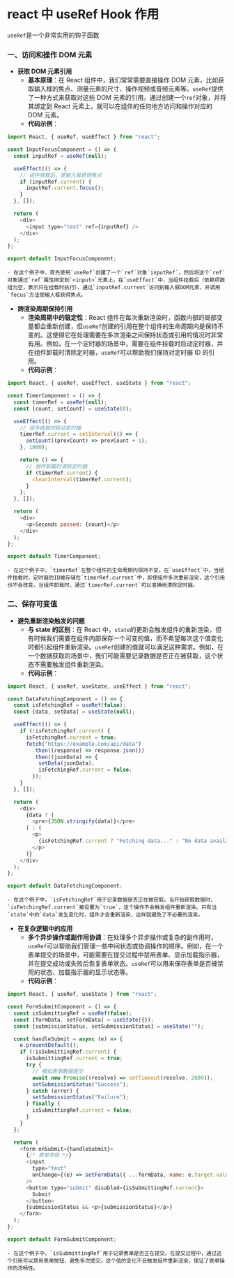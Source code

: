 # react 中 useRef Hook 作用

`useRef`是一个非常实用的钩子函数

### 一、访问和操作 DOM 元素

- **获取 DOM 元素引用**
  - **基本原理**：在 React 组件中，我们常常需要直接操作 DOM 元素，比如获取输入框的焦点、测量元素的尺寸、操作视频或音频元素等。`useRef`提供了一种方式来获取对这些 DOM 元素的引用。通过创建一个`ref`对象，并将其绑定到 React 元素上，就可以在组件的任何地方访问和操作对应的 DOM 元素。
  - **代码示例**：

```javascript
import React, { useRef, useEffect } from "react";

const InputFocusComponent = () => {
  const inputRef = useRef(null);

  useEffect(() => {
    // 组件挂载后，使输入框获得焦点
    if (inputRef.current) {
      inputRef.current.focus();
    }
  }, []);

  return (
    <div>
      <input type="text" ref={inputRef} />
    </div>
  );
};

export default InputFocusComponent;
```

    - 在这个例子中，首先使用`useRef`创建了一个`ref`对象`inputRef`，然后将这个`ref`对象通过`ref`属性绑定到`<input>`元素上。在`useEffect`中，当组件挂载后（依赖项数组为空，表示只在挂载时执行），通过`inputRef.current`访问到输入框DOM元素，并调用`focus`方法使输入框获得焦点。

- **跨渲染周期保持引用**
  - **渲染周期中的稳定性**：React 组件在每次重新渲染时，函数内部的局部变量都会重新创建，但`useRef`创建的引用在整个组件的生命周期内是保持不变的。这使得它在处理需要在多次渲染之间保持状态或引用的情况时非常有用。例如，在一个定时器的场景中，需要在组件挂载时启动定时器，并在组件卸载时清除定时器，`useRef`可以帮助我们保持对定时器 ID 的引用。
  - **代码示例**：

```javascript
import React, { useRef, useEffect, useState } from "react";

const TimerComponent = () => {
  const timerRef = useRef(null);
  const [count, setCount] = useState(0);

  useEffect(() => {
    // 组件挂载时启动定时器
    timerRef.current = setInterval(() => {
      setCount((prevCount) => prevCount + 1);
    }, 1000);

    return () => {
      // 组件卸载时清除定时器
      if (timerRef.current) {
        clearInterval(timerRef.current);
      }
    };
  }, []);

  return (
    <div>
      <p>Seconds passed: {count}</p>
    </div>
  );
};

export default TimerComponent;
```

    - 在这个例子中，`timerRef`在整个组件的生命周期内保持不变。在`useEffect`中，当组件挂载时，定时器的ID被存储在`timerRef.current`中，即使组件多次重新渲染，这个引用也不会改变。当组件卸载时，通过`timerRef.current`可以准确地清除定时器。

### 二、保存可变值

- **避免重新渲染触发的问题**
  - **与 state 的区别**：在 React 中，`state`的更新会触发组件的重新渲染，但有时候我们需要在组件内部保存一个可变的值，而不希望每次这个值变化时都引起组件重新渲染。`useRef`创建的值就可以满足这种需求。例如，在一个数据获取的场景中，我们可能需要记录数据是否正在被获取，这个状态不需要触发组件重新渲染。
  - **代码示例**：

```javascript
import React, { useRef, useState, useEffect } from "react";

const DataFetchingComponent = () => {
  const isFetchingRef = useRef(false);
  const [data, setData] = useState(null);

  useEffect(() => {
    if (!isFetchingRef.current) {
      isFetchingRef.current = true;
      fetch("https://example.com/api/data")
        .then((response) => response.json())
        .then((jsonData) => {
          setData(jsonData);
          isFetchingRef.current = false;
        });
    }
  }, []);

  return (
    <div>
      {data ? (
        <pre>{JSON.stringify(data)}</pre>
      ) : (
        <p>
          {isFetchingRef.current ? "Fetching data..." : "No data available"}
        </p>
      )}
    </div>
  );
};

export default DataFetchingComponent;
```

    - 在这个例子中，`isFetchingRef`用于记录数据是否正在被获取。当开始获取数据时，`isFetchingRef.current`被设置为`true`，这个操作不会触发组件重新渲染。只有当`state`中的`data`发生变化时，组件才会重新渲染，这样就避免了不必要的渲染。

- **在复杂逻辑中的应用**
  - **多个异步操作或副作用协调**：在处理多个异步操作或复杂的副作用时，`useRef`可以帮助我们管理一些中间状态或协调操作的顺序。例如，在一个表单提交的场景中，可能需要在提交过程中禁用表单、显示加载指示器，并在提交成功或失败后恢复表单状态。`useRef`可以用来保存表单是否被禁用的状态、加载指示器的显示状态等。
  - **代码示例**：

```javascript
import React, { useRef, useState } from "react";

const FormSubmitComponent = () => {
  const isSubmittingRef = useRef(false);
  const [formData, setFormData] = useState({});
  const [submissionStatus, setSubmissionStatus] = useState("");

  const handleSubmit = async (e) => {
    e.preventDefault();
    if (!isSubmittingRef.current) {
      isSubmittingRef.current = true;
      try {
        // 模拟表单数据提交
        await new Promise((resolve) => setTimeout(resolve, 2000));
        setSubmissionStatus("Success");
      } catch (error) {
        setSubmissionStatus("Failure");
      } finally {
        isSubmittingRef.current = false;
      }
    }
  };

  return (
    <form onSubmit={handleSubmit}>
      {/* 表单字段 */}
      <input
        type="text"
        onChange={(e) => setFormData({ ...formData, name: e.target.value })}
      />
      <button type="submit" disabled={isSubmittingRef.current}>
        Submit
      </button>
      {submissionStatus && <p>{submissionStatus}</p>}
    </form>
  );
};

export default FormSubmitComponent;
```

    - 在这个例子中，`isSubmittingRef`用于记录表单是否正在提交。在提交过程中，通过这个引用可以禁用表单按钮，避免多次提交。这个值的变化不会触发组件重新渲染，保证了表单操作的流畅性。
